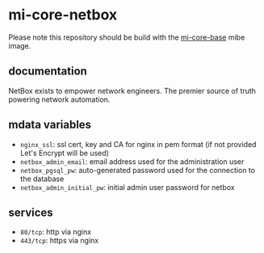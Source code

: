 # mi-core-netbox

Please note this repository should be build with the [mi-core-base](https://github.com/skylime/mi-core-base) mibe image.

## documentation

NetBox exists to empower network engineers. The premier source of truth powering network automation.

## mdata variables

- `nginx_ssl`: ssl cert, key and CA for nginx in pem format (if not provided Let's Encrypt will be used)
- `netbox_admin_email`: email address used for the administration user
- `netbox_pgsql_pw`: auto-generated password used for the connection to the database
- `netbox_admin_initial_pw`: initial admin user password for netbox

## services

- `80/tcp`: http via nginx
- `443/tcp`: https via nginx
